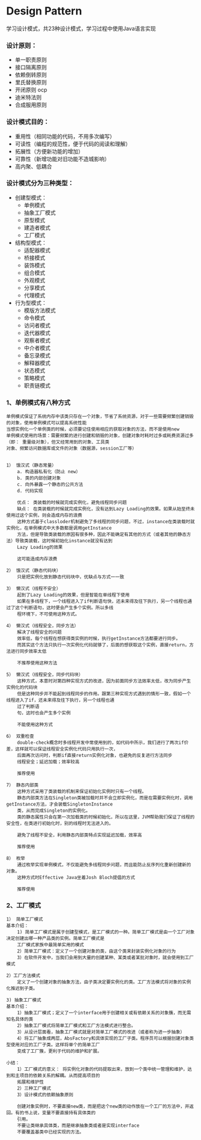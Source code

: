 # Design Pattern

学习设计模式，共23种设计模式，学习过程中使用Java语言实现

### 设计原则：
 - 单一职责原则
 - 接口隔离原则
 - 依赖倒转原则
 - 里氏替换原则
 - 开闭原则 ocp
 - 迪米特法则
 - 合成服用原则
 
### 设计模式目的：
 - 重用性（相同功能的代码，不用多次编写）
 - 可读性（编程的规范性，便于代码的阅读和理解）
 - 拓展性（方便新功能的增加）
 - 可靠性（新增功能对旧功能不造城影响）
 - 高内聚、低耦合
 
 ### 设计模式分为三种类型：
  - 创建型模式：
    - 单例模式
    - 抽象工厂模式
    - 原型模式
    - 建造者模式
    - 工厂模式
  - 结构型模式：
    - 适配器模式
    - 桥接模式
    - 装饰模式
    - 组合模式
    - 外观模式
    - 分享模式
    - 代理模式
  - 行为型模式：
    - 模版方法模式
    - 命令模式
    - 访问者模式
    - 迭代器模式
    - 观察者模式
    - 中介者模式
    - 备忘录模式
    - 解释器模式
    - 状态模式
    - 策略模式
    - 职责链模式
    
### 1、单例模式有八种方式
    单例模式保证了系统内存中该类只存在一个对象，节省了系统资源，对于一些需要频繁创建销毁的对象，使用单例模式可以提高系统性能
    当想实例化一个单例类的时候，必须要记住使用相应的获取对象的方法，而不是使用new
    单例模式使用的场景：需要频繁的进行创建和销毁的对象，创建对象时耗时过多或耗费资源过多（即： 重量级对象），但又经常用到的对象、工具类
    对象、频繁访问数据库或文件的对象（数据源，session工厂等）
    
    
    1） 饿汉式（静态常量）
        a. 构造器私有化（防止 new）
        b. 类的内部创建对象
        c. 向外暴露一个静态的公共方法
        d. 代码实现
        
        优点： 类装载的时候就完成实例化，避免线程同步问题
        缺点： 在类装载的时候就完成实例化，没有达到Lazy Loading的效果。如果从始至终未使用过这个实例，则会造成内存的浪费
        这种方式基于classloder机制避免了多线程的同步问题，不过，instance在类装载时就实例化，在单例模式中大多数都是调用getInstance
        方法，但是导致类装载的原因有很多种，因此不能确定有其他的方式（或者其他的静态方法）导致类装载，这时候初始化instance就没有达到
        Lazy Loading的效果
        
        这可能造成内存浪费
        
    2） 饿汉式（静态代码块）
        只是把实例化放到静态代码块中，优缺点与方式一一致
        
    3） 懒汉式（线程不安全）
        起到了Lazy Loading的效果，但是智能在单线程下使用
        如果在多线程下，一个线程进入了if判断语句快，还未来得及往下执行，另一个线程也通过了这个判断语句，这时便会产生多个实例。所以多线
        程环境下，不可使用这种方式。
    
    4） 懒汉式（线程安全，同步方法）
        解决了线程安全的问题
        效率低，每个线程在想获得类实例的时候，执行getInstance方法都要进行同步。
        而其实这个方法只执行一次实例化代码就够了，后面的想获取这个实例，直接return，方法进行同步效率太低
        
        不推荐使用这种方法
    
    5） 懒汉式（线程安全，同步代码块）
        这种方式，本意时对第四种实现方式的改进，因为前面同步方法效率太低，改为同步产生实例化的代码块
        但是这种同步并不能起到线程同步的作用。跟第三种实现方式遇到的情形一致，假如一个线程进入了if，还未来得及往下执行，另一个线程也通
        过了判断语
        句，这时也会产生多个实例
        
        不能使用这种方式
    
    6） 双重检查
        double-check概念时多线程开发中常使用到的，如代码中所示，我们进行了两次if价差，这样就可以保证线程安全实例化代码只用执行一次，
        后面再次访问时，判断if直接return实例化对象，也避免的反复进行方法同步
        线程安全；延迟加载；效率较高
        
        推荐使用
        
    7） 静态内部类
        这种方式采用了类装载的机制来保证初始化实例时只有一个线程。
        静态内部类方法在Singleton类被加载时并不会立即实例化，而是在需要实例化时，调用getInstance方法，才会装载SingletonInstance
        类，从而完成Singleton的实例化。
        类的静态属性只会在第一次加载类的时候初始化，所以在这里，JVM帮助我们保证了线程的安全性，在类进行初始化时，别的线程时无法进入的。
        
        避免了线程不安全，利用静态内部类特点实现延迟加载，效率高
        
        推荐使用
    
    8） 枚举
        通过枚举实现单例模式，不仅能避免多线程同步问题，而且能防止反序列化重新创建新的对象。
        这种方式时Effective Java坐着Josh Bloch提倡的方式
        
        推荐使用
        
### 2、工厂模式
    1） 简单工厂模式
    基本介绍：
        1) 简单工厂模式是属于创建型模式，是工厂模式的一种。简单工厂模式是由一个工厂对象决定创建出哪一种产品类的实例。简单工厂模式是
        工厂模式家族中最简单实用的模式
        2）简单工厂模式：定义了一个创建对象的类，由这个类来封装实例化对象的行为
        3）在软件开发中，当我们会用到大量的创建某种、某类或者某批对象时，就会使用到工厂模式
     
    2）工厂方法模式
        定义了一个创建对象的抽象方法，由子类决定要实例化的类。工厂方法模式将对象的实例化推迟到子类。
    
    3) 抽象工厂模式
    基本介绍：
        1）抽象工厂模式；定义了一个interface用于创建相关或有依赖关系的对象簇，而无需知名具体的类
        2）抽象工厂模式将简单工厂模式和工厂方法模式进行整合。
        3）从设计层面看，抽象工厂模式就是对简单工厂模式的改进（或者称为进一步抽象）
        4）将工厂抽象成两层，AbsFactory和具体实现的工厂子类。程序员可以根据创建对象类型使用对应的工厂子类。这样将单个的简单工厂
        变成了工厂簇，更利于代码的维护和扩展。
        
    小结：
        1）工厂模式的意义： 将实例化对象的代码提取出来，放到一个类中统一管理和维护，达到和主项目的依赖关系的解耦。从而提高项目的
        拓展和维护性
        2）三种工厂模式
        3）设计模式的依赖抽象原则
        
        创建对象实例时，不要直接new类，而是把这个new类的动作放在一个工厂的方法中，并返回。有的书上说，变量不要直接持有具体类的
        引用。
        不要让类继承具体类，而是继承抽象类或者是实现interface
        不要覆盖基类中已经实现的方法。
    

    
    